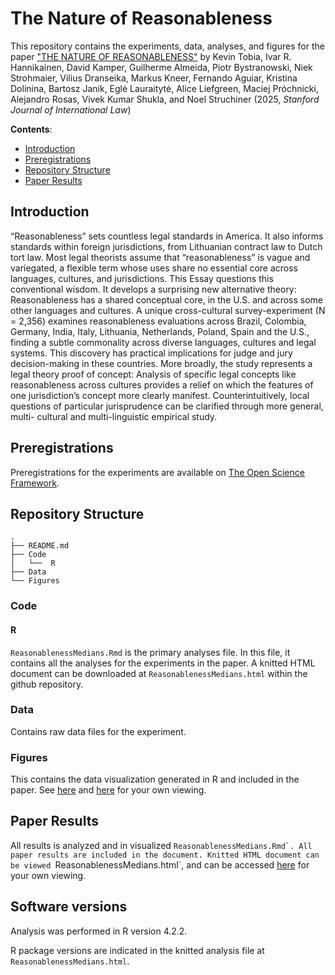 # The Nature of Reasonableness

This repository contains the experiments, data, analyses, and figures for the paper ["THE NATURE OF REASONABLENESS"](https://papers.ssrn.com/sol3/papers.cfm?abstract_id=5185137) by Kevin Tobia, Ivar R. Hannikainen, David Kamper, Guilherme Almeida, Piotr Bystranowski, Niek Strohmaier, Vilius Dranseika, Markus Kneer, Fernando Aguiar, Kristina Dolinina, Bartosz Janik, Eglė Lauraitytė, Alice Liefgreen, Maciej Próchnicki, Alejandro Rosas, Vivek Kumar Shukla, and Noel Struchiner (2025, _Stanford Journal of International Law_)

__Contents__:

- [Introduction](#introduction)
- [Preregistrations](#preregistrations)
- [Repository Structure](#repository-structure)
- [Paper Results](##paper-results)

## Introduction

“Reasonableness” sets countless legal standards in America. It also informs standards within foreign jurisdictions, from Lithuanian contract law to Dutch tort law. Most legal theorists assume that “reasonableness” is vague and variegated, a flexible term whose uses share no essential core across languages, cultures, and jurisdictions. This Essay questions this conventional wisdom. It develops a surprising new alternative theory: Reasonableness has a shared conceptual core, in the U.S. and across some other languages and cultures. A unique cross-cultural survey-experiment (N = 2,356) examines reasonableness evaluations across Brazil, Colombia, Germany, India, Italy, Lithuania, Netherlands, Poland, Spain and the U.S., finding a subtle commonality across diverse languages, cultures and legal systems. This discovery has practical implications for judge and jury decision-making in these countries. More broadly, the study represents a legal theory proof of concept: Analysis of specific legal concepts like reasonableness across cultures provides a relief on which the features of one jurisdiction’s concept more clearly manifest. Counterintuitively, local questions of particular jurisprudence can be clarified through more general, multi- cultural and multi-linguistic empirical study.

## Preregistrations

Preregistrations for the experiments are available on [The Open Science Framework](https://osf.io/sk7r3/).

## Repository Structure

```
.
├── README.md
├── Code
│   └──  R
├── Data
└── Figures
```

### Code

#### R

`ReasonablenessMedians.Rmd` is the primary analyses file. In this file, it contains all the analyses for the experiments in the paper. A knitted HTML document can be downloaded at `ReasonablenessMedians.html` within the github repository.

### Data

Contains raw data files for the experiment.

### Figures

This contains the data visualization generated in R and included in the paper. See [here](https://dgk-law-and-cognition-lab.github.io/natureofreasonableness_crosscultural/Figures/Figure1_Reasonableness_Filtered.jpg) and [here](https://dgk-law-and-cognition-lab.github.io/natureofreasonableness_crosscultural/Figures/Figure1_Reasonableness_NoFilter.jpg) for your own viewing.

## Paper Results

All results is analyzed and in visualized ``ReasonablenessMedians.Rmd`. All paper results are included in the document. Knitted HTML document can be viewed ``ReasonablenessMedians.html`, and can be accessed [here](https://dgk-law-and-cognition-lab.github.io/natureofreasonableness_crosscultural/Code/R/ReasonablenessMedians.html) for your own viewing.

## Software versions 

Analysis was performed in R version 4.2.2.

R package versions are indicated in the knitted analysis file at `ReasonablenessMedians.html`.

